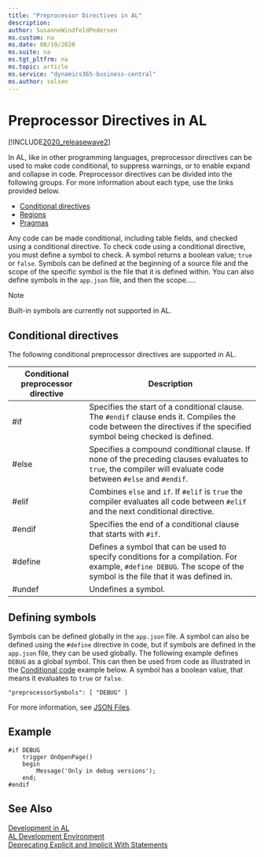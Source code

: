 ```yaml
---
title: "Preprocessor Directives in AL"
description: 
author: SusanneWindfeldPedersen
ms.custom: na
ms.date: 08/19/2020
ms.suite: na
ms.tgt_pltfrm: na
ms.topic: article
ms.service: "dynamics365-business-central"
ms.author: solsen
---
```


# Preprocessor Directives in AL

[!INCLUDE[2020_releasewave2](../../includes/2020_releasewave2.md)]

In AL, like in other programming languages, preprocessor directives can be used to make code conditional, to suppress warnings, or to enable expand and collapse in code. Preprocessor directives can be divided into the following groups. For more information about each type, use the links provided below.

- [Conditional directives](devenv-directives-in-al.md#conditional-directives)
- [Regions](devenv-directive-region.md)
- [Pragmas](devenv-directive-pragma.md)

Any code can be made conditional, including table fields, and checked using a conditional directive. To check code using a conditional directive, you must define a symbol to check. A symbol returns a boolean value; `true` or `false`. Symbols can be defined at the beginning of a source file and the scope of the specific symbol is the file that it is defined within. You can also define symbols in the `app.json` file, and then the scope..... 

> [!NOTE]  
> Built-in symbols are currently not supported in AL.

## Conditional directives

The following conditional preprocessor directives are supported in AL.

|Conditional preprocessor directive |Description |
|-----------------------|------------|
|#if                    | Specifies the start of a conditional clause. The `#endif` clause ends it. Compiles the code between the directives if the specified symbol being checked is defined.|
|#else                  | Specifies a compound conditional clause. If none of the preceding clauses evaluates to `true`, the compiler will evaluate code between `#else` and `#endif`. |
|#elif                  | Combines `else` and `if`. If `#elif` is `true` the compiler evaluates all code between `#elif` and the next conditional directive.|
|#endif                 | Specifies the end of a conditional clause that starts with `#if`. |
|#define                | Defines a symbol that can be used to specify conditions for a compilation. For example, `#define DEBUG`. The scope of the symbol is the file that it was defined in.|
|#undef                 | Undefines a symbol. |

## Defining symbols

Symbols can be defined globally in the `app.json` file. A symbol can also be defined using the `#define` directive in code, but if symbols are defined in the `app.json` file, they can be used globally. The following example defines `DEBUG` as a global symbol. This can then be used from code as illustrated in the [Conditional code](devenv-directives-in-al.md#conditional-code) example below. A symbol has a boolean value, that means it evaluates to `true` or `false`.

```
"preprocessorSymbols": [ "DEBUG" ]
```

For more information, see [JSON Files](../devenv-json-files.md).

## Example

```
#if DEBUG
    trigger OnOpenPage()
    begin
        Message('Only in debug versions');
    end;
#endif

```

## See Also

[Development in AL](../devenv-dev-overview.md)  
[AL Development Environment](../devenv-reference-overview.md)  
[Deprecating Explicit and Implicit With Statements](../devenv-deprecating-with-statements-overview.md)